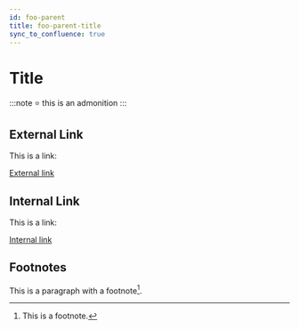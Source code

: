 ```yaml
---
id: foo-parent
title: foo-parent-title
sync_to_confluence: true
---
```


# Title

:::note
⭐ this is an admonition
:::

## External Link

This is a link:

[External link](https://httpbin.org)

## Internal Link

This is a link:

[Internal link](./child1/index.md)

## Footnotes

This is a paragraph with a footnote[^1].

[^1]: This is a footnote.

